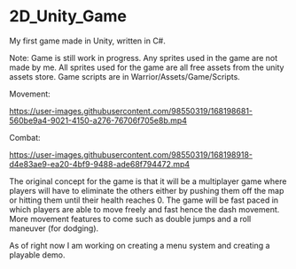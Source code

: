 # 2D_Unity_Game
My first game made in Unity, written in C#.

Note: Game is still work in progress.
      Any sprites used in the game are not made by me.
      All sprites used for the game are all free assets from the unity assets store.
      Game scripts are in Warrior/Assets/Game/Scripts.


Movement:

https://user-images.githubusercontent.com/98550319/168198681-560be9a4-9021-4150-a276-76706f705e8b.mp4


Combat:

https://user-images.githubusercontent.com/98550319/168198918-d4e83ae9-ea20-4bf9-9488-ade68f794472.mp4

The original concept for the game is that it will be a multiplayer game where players will have to
eliminate the others either by pushing them off the map or hitting them until their health reaches 0.
The game will be fast paced in which players are able to move freely and fast hence the dash movement.
More movement features to come such as double jumps and a roll maneuver (for dodging).

As of right now I am working on creating a menu system and creating a playable demo.
